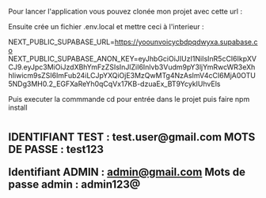 Pour lancer l'application vous pouvez clonée mon projet avec cette url :

Ensuite crée un fichier .env.local et mettre ceci à l'interieur :

NEXT_PUBLIC_SUPABASE_URL=https://yoounvoicycbdpqdwyxa.supabase.co
NEXT_PUBLIC_SUPABASE_ANON_KEY=eyJhbGciOiJIUzI1NiIsInR5cCI6IkpXVCJ9.eyJpc3MiOiJzdXBhYmFzZSIsInJlZiI6Inlvb3Vudm9pY3ljYmRwcWR3eXhhIiwicm9sZSI6ImFub24iLCJpYXQiOjE3MzQwMTg4NzAsImV4cCI6MjA0OTU5NDg3MH0.2_EGFXaReYh0qCqVx17KB-dzuaEx_BT9YcykIUhvEls

Puis executer la commmande cd pour entrée dans le projet puis faire npm install

<h1 Dans le contexte de l'épreuve j'affiche en clair les identifiants, Se qui n'est pas à faire hors contexte </h1>



<h2>
IDENTIFIANT TEST : test.user@gmail.com
MOTS DE PASSE : test123

Identifiant ADMIN : admin@gmail.com
Mots de passe admin : admin123@
</h2>
